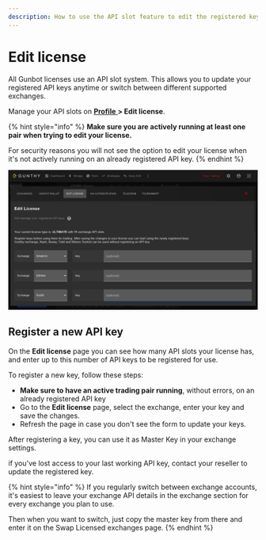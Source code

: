 ```yaml
---
description: How to use the API slot feature to edit the registered keys in your license.
---
```


# Edit license

All Gunbot licenses use an API slot system. This allows you to update your registered API keys anytime or switch between different supported exchanges.

Manage your API slots on [**Profile** ](http://localhost:5000/profile)**&gt; Edit license**.

{% hint style="info" %}
**Make sure you are actively running at least one pair when trying to edit your license.**

For security reasons you will not see the option to edit your license when it's not actively running on an already registered API key.
{% endhint %}

![Use this page to change which API keys you can use for trading](../../.gitbook/assets/image%20%2871%29%20%281%29.png)

## Register a new API key

On the **Edit license** page you can see how many API slots your license has, and enter up to this number of API keys to be registered for use.

To register a new key, follow these steps:

* **Make sure to have an active trading pair running**, without errors, on an already registered API key
* Go to the **Edit license** page, select the exchange, enter your key and save the changes.
* Refresh the page in case you don't see the form to update your keys.

After registering a key, you can use it as Master Key in your exchange settings.

if you've lost access to your last working API key, contact your reseller to update the registered key.

{% hint style="info" %}
If you regularly switch between exchange accounts, it's easiest to leave your exchange API details in the exchange section for every exchange you plan to use.

Then when you want to switch, just copy the master key from there and enter it on the Swap Licensed exchanges page.
{% endhint %}

